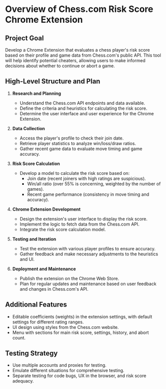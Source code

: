 # Overview of Chess.com Risk Score Chrome Extension

## Project Goal
Develop a Chrome Extension that evaluates a chess player's risk score based on their profile and game data from Chess.com's public API. This tool will help identify potential cheaters, allowing users to make informed decisions about whether to continue or abort a game.

## High-Level Structure and Plan

1. **Research and Planning**
   - Understand the Chess.com API endpoints and data available.
   - Define the criteria and heuristics for calculating the risk score.
   - Determine the user interface and user experience for the Chrome Extension.

2. **Data Collection**
   - Access the player's profile to check their join date.
   - Retrieve player statistics to analyze win/loss/draw ratios.
   - Gather recent game data to evaluate move timing and game accuracy.

3. **Risk Score Calculation**
   - Develop a model to calculate the risk score based on:
     - Join date (recent joiners with high ratings are suspicious).
     - Win/all ratio (over 55% is concerning, weighted by the number of games).
     - Recent game performance (consistency in move timing and accuracy).

4. **Chrome Extension Development**
   - Design the extension's user interface to display the risk score.
   - Implement the logic to fetch data from the Chess.com API.
   - Integrate the risk score calculation model.

5. **Testing and Iteration**
   - Test the extension with various player profiles to ensure accuracy.
   - Gather feedback and make necessary adjustments to the heuristics and UI.

6. **Deployment and Maintenance**
   - Publish the extension on the Chrome Web Store.
   - Plan for regular updates and maintenance based on user feedback and changes in Chess.com's API.

## Additional Features
- Editable coefficients (weights) in the extension settings, with default settings for different rating ranges.
- UI design using styles from the Chess.com website.
- Menu with sections for main risk score, settings, history, and abort count.

## Testing Strategy
- Use multiple accounts and proxies for testing.
- Emulate different situations for comprehensive testing.
- Separate testing for code bugs, UX in the browser, and risk score adequacy.
